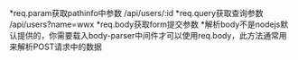 *req.param获取pathinfo中参数 /api/users/:id
*req.query获取查询参数 /api/users?name=wwx
*req.body获取form提交参数
*解析body不是nodejs默认提供的，你需要载入body-parser中间件才可以使用req.body，此方法通常用来解析POST请求中的数据



